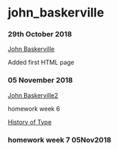# john_baskerville

### 29th October 2018

[John Baskerville](https://jasminwiniarski.github.io/john_baskerville/john_baskerville1.html)

Added first HTML page

### 05 November 2018

[John Baskerville2](https://jasminwiniarski.github.io/john_baskerville/john_baskerville2.html)

homework week 6

[History of Type](https://jasminwiniarski.github.io/john_baskerville/history_of_type.html)

### homework week 7 05Nov2018
